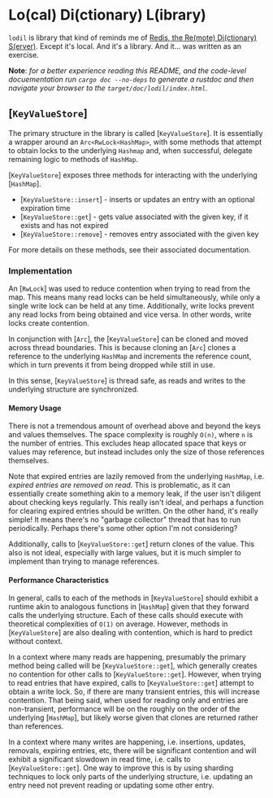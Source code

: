 # Lo(cal) Di(ctionary) L(ibrary)

`lodil` is library that kind of reminds me of [Redis, the Re(mote) Di(ctionary) S(erver)](redis.io).
Except it's local. And it's a library. And it... was written as an exercise.

**Note**: _for a better experience reading this README, and the code-level
docuementation run `cargo doc --no-deps` to generate a rustdoc and then navigate
your browser to the `target/doc/lodil/index.html`._

## [`KeyValueStore`]

The primary structure in the library is called [`KeyValueStore`]. It is essentially a
wrapper around an `Arc<RwLock<HashMap>`, with some methods that attempt to
obtain locks to the underlying `Hashmap` and, when successful, delegate remaining logic
to methods of `HashMap`.

[`KeyValueStore`] exposes three methods for interacting with the underlying [`HashMap`].

 - [`KeyValueStore::insert`] - inserts or updates an entry with an optional expiration time
 - [`KeyValueStore::get`] - gets value associated with the given key, if it exists and has not expired
 - [`KeyValueStore::remove`] - removes entry associated with the given key

For more details on these methods, see their associated documentation.

### Implementation

An [`RwLock`] was used to reduce contention when trying to read from the map. This means
many read locks can be held simultaneously, while only a single write lock can be
held at any time. Additionally, write locks prevent any read locks from being obtained
and vice versa. In other words, write locks create contention.

In conjunction with [`Arc`], the [`KeyValueStore`] can be cloned and moved across thread
boundaries. This is because cloning an [`Arc`] clones a reference to the underlying 
`HashMap` and increments the reference count, which in turn prevents it from being dropped
while still in use.

In this sense, [`KeyValueStore`] is thread safe, as reads and writes to the underlying
structure are synchronized.

#### Memory Usage

There is not a tremendous amount of overhead above and beyond the keys and values themselves.
The space complexity is roughly `O(n)`, where `n` is the number of entries. This excludes heap
allocated space that keys or values may reference, but instead includes only the size of those
references themselves.

Note that expired entries are lazily removed from the underlying `HashMap`, i.e. _expired
entries are removed on read_. This is problematic, as it can essentially create something akin to
a memory leak, if the user isn't diligent about checking keys regularly. This really isn't
ideal, and perhaps a function for clearing expired entries should be written. On the other hand,
it's really simple! It means there's no "garbage collector" thread that has to run periodically.
Perhaps there's some other option I'm not considering?

Additionally, calls to [`KeyValueStore::get`] return clones of the value. This also is not ideal,
especially with large values, but it is much simpler to implement than trying to manage references.

#### Performance Characteristics

In general, calls to each of the methods in [`KeyValueStore`] should exhibit a runtime akin
to analogous functions in [`HashMap`] given that they forward calls the underlying structure.
Each of these calls should execute with theoretical complexities of `O(1)` on average.
However, methods in [`KeyValueStore`] are also dealing with contention, which is hard to predict
without context.

In a context where many reads are happening, presumably the primary method being called will be
[`KeyValueStore::get`], which generally creates no contention for other calls to [`KeyValueStore::get`].
However, when trying to read entries that have expired, calls to [`KeyValueStore::get`] attempt to
obtain a write lock. So, if there are many transient entries, this will increase contention.
That being said, when used for reading only and entries are non-transient, performance will be on the
roughly on the order of the underlying [`HashMap`], but likely worse given that clones are returned
rather than references.

In a context where many writes are happening, i.e. insertions, updates, removals, expiring entries, etc,
there will be significant contention and will exhibit a significant slowdown in read time, i.e. calls
to [`KeyValueStore::get`]. One way to improve this is by using sharding techniques to lock only parts of the
underlying structure, i.e. updating an entry need not prevent reading or updating some other entry.
